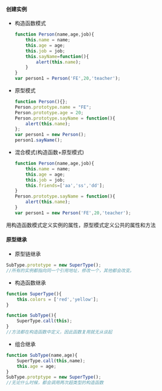 #### 创建实例

- 构造函数模式

  ```js
  function Person(name,age,job){
      this.name = name;
      this.age = age;
      this.job = job;
      this.sayName=function(){
          alert(this.name);
      }
  }
  var person1 = Person('FE',20,'teacher');
  ```

- 原型模式

  ```js
  function Person(){};
  Person.prototype.name = "FE";
  Person.prototype.age = 20;
  Person.prototype.sayName = function(){
      alert(this.name);
  };
  var person1 = new Person();
  person1.sayName();  
  ```

- 混合模式(构造函数+原型模式)

  ```js
  function Person(name,age,job){
      this.name = name;
      this.age = age;
      this.job = job;
      this.friends=['aa','ss','dd'];
  }
  Person.prototype.sayName = function(){
      alert(this.name);
  }
  var person1 = new Person('FE',20,'teacher');
  ```

用构造函数模式定义实例的属性，原型模式定义公共的属性和方法



#### 原型继承

- 原型链继承

```js
SubType.prototype = new SuperType();
//所有的实例都指向同一个引用地址，修改一个，其他都会改变。
```

- 构造函数继承

```js
function SuperType(){
    this.colors = ['red','yellow'];
}

function SubType(){
    SuperType.call(this);
}
//方法都在构造函数中定义，因此函数复用就无从谈起
```

- 组合继承 

```js
function SubType(name,age){
    SuperType.call(this,name);
    this.age = age;
}
SubType.protptype = new SuperType();
//无论什么时候，都会调用两次超类型的构造函数
```













































